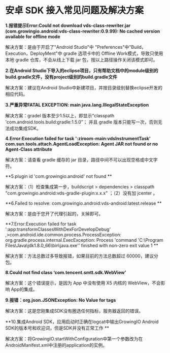 # 安卓 SDK 接入常见问题及解决方案

**1.报错提示Error:Could not download vds-class-rewriter.jar \(com.growingio.android:vds-class-rewriter:0.9.99\): No cached version available for offline mode**

解决方案：是由于开启了"Android Studio"中 "Preferences"中"Build，Execution，DeployMent"中 gradle 选项卡中的 Offline Work模式，导致只使用本地 gradle 仓库，不会从线上下载 jar 包，按以上路径操作关闭该模式即可。

**2.在Android Studio下导入的eclipse项目，只有帮助文档中的module级别的build.gradle文件，没有project级别的build.gradle文件**

解决方案：建议在Android Studio中新建项目，并按目录级别替换eclipse开发的相应代码。

**3.严重异常FATAL EXCEPTION: main java.lang.IllegalStateException**

解决方案：gradel 版本至少1.5以上，即显示“classpath 'com.android.tools.build:gradle:1.5.0”； 并且 gradle 版本只能写一次，否则无法成功集成SDK。

**4.Error:Execution failed for task ':ziroom-main:vdsInstrumentTask' com.sun.tools.attach.AgentLoadException: Agent JAR not found or no Agent-Class attribute**

解决方案：请查看 gradle 缓存的 jar 目录，路径中间不可以出现空格或中文字符。

**5.plugin id 'com.growingio.android' not found **

解决方案：（1）检查集成第一步，buildscript &gt; dependencies &gt; classpath "com.growingio.android:vds-gradle-plugin:x.x.x" ；（2）没有加 jcenter 。

**6.Failed to resolve: com.growingio.android:vds-android:latest.release **

解决方案：是由于您开了代理引起的，关掉即可。

**7.Error:Execution failed for task ':app:transformClassesWithDexForDevelopDebug' ,&gt;com.android.ide.common.process.ProcessException: org.gradle.process.internal.ExecException: Process 'command 'C:\Program Files\Java\jdk1.8.0\_66\bin\java.exe'' finished with non-zero exit value 1 **

解决方案：方法总数过多导致报错，如果目前的方法总数超过 60000，建议分包。

**8.Could not find class ‘com.tencent.smtt.sdk.WebView'**

解决方案：这个错误提示，是因为 App 中没有使用 X5 内核的 WebView，不会影响 App的集成。

**9.报错：org.json.JSONException: No Value for tags**

解决方案：这是您刚集成SDK没有圈选任何指标，服务器返回的错误。

**10.集成Android SDK，应用启动时正确在logcat中输出GrowingIO Android SDK的版本号和欢迎词，但是SDK并没有正常工作 **

解决方案：将GrowingIO.startWithConfiguration中第一个参数改为在AndroidManifest.xml中注册的application的实例。

